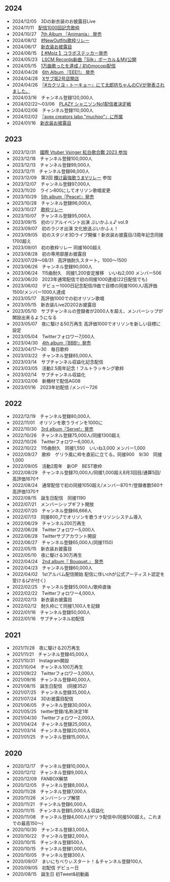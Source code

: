 ﻿## 2024
* 2024/12/05　3Dの新衣装のお披露目Live
* 2024/11/11　[配信1000回記念歌枠](https://www.youtube.com/watch?v=shZ6j7SIGZo)
* 2024/10/27　[7th Album 『Animania』 発売](https://www.maisakiberry.com/7th-animania)
* 2024/08/12　[#NewOutfits歌枠リレー](https://www.youtube.com/watch?v=p0mNIrHhVGI)
* 2024/06/17　[新衣装お披露目](https://www.youtube.com/watch?v=x4_vih6njco)
* 2024/06/15　[【 #Molz 】コラボステッカー発売](https://x.com/MaisakiBerry/status/1801962725251383668)
* 2024/05/23　[LSCM Records新曲「Silk」ボーカル＆MV公開 ](https://x.com/LSmusicopyright/status/1793208513164157138)
* 2024/05/15　[1万曲歌ったを達成 / 初のmocopi配信](https://www.youtube.com/watch?v=IchCmMl04Lo)
* 2024/04/28　[6th Album 『EEE!!』 発売](https://www.maisakiberry.com/6th-eee)
* 2024/04/28　[Xサブ垢2号店開店](https://twitter.com/m_berrychannnn)
* 2024/04/26　[『#カクリヨ・トーキョー』にて太郎坊ちゃんのCVが発表されました。](https://twitter.com/MaisakiBerry/status/1783701568329801780)
* 2024/03/16　チャンネル登録120,000人
* 2024/02/22～03/06　[PLAZY シャニソンNo1配信者決定戦](https://twitter.com/MaisakiBerry/status/1760606375187779610)
* 2024/02/06　チャンネル登録110,000人
* 2024/02/02　[『avex creators labo "muchoo"』に所属](https://twitter.com/MaisakiBerry/status/1753445877644140803)
* 2024/01/16　[新衣装お披露目](https://www.youtube.com/watch?v=_puahGBIXPs)

## 2023
* 2023/12/31　[國際 Vtuber Vsinger 紅白歌合戰 2023 参加](https://www.youtube.com/watch?v=qCrihRF4wvM&t=2664s)
* 2023/12/18　チャンネル登録100,000人
* 2023/12/13　チャンネル登録99,000人
* 2023/12/11　チャンネル登録98,000人
* 2023/12/09　第2回 [輝け最強歌うまVリレー](https://www.youtube.com/watch?v=8nOYm-3JNx0) 参加
* 2023/12/07　チャンネル登録97,000人
* 2023/11/20　ライン800にしてオリソン歌唱変更
* 2023/10/29　[5th album『Peace!』発売](https://www.maisakiberry.com/5th-peace)
* 2023/10/28　チャンネル登録96,000人
* 2023/10/27　[歌枠リレー](https://www.youtube.com/watch?v=S70Y40SBnsw)
* 2023/10/07　チャンネル登録95,000人
* 2023/09/15　初のリアルイベント出演 ぶいかふぇ♪ vol.9
* 2023/09/07　初のラジオ出演 文化放送ぶいかふぇ！
* 2023/09/05　初のスタジオ3Dライブ開催！新衣装お披露目/3周年記念同接1700超え
* 2023/09/01　初の歌枠リレー 同接1600超え
* 2023/08/28　初の専用部屋お披露目
* 2023/07/29～08/31　高評価耐久スタート。1000～1500
* 2023/06/26　チャンネル登録90,000人
* 2023/06/24　115曲耐久　同接1,200安定推移　いいね2,000 メンバー506
* 2023/06/20　2023年通常配信で初の同接1000達成(22日配信でも)
* 2023/06/02　デビュー1000日記念配信/9曲で目標の同接1000人/高評価1500/メンバー1000人達成
* 2023/05/17　高評価1000での初オリソン歌唱
* 2023/05/15　新衣装/Live2D202お披露目
* 2023/05/10　サブチャンネルの登録者が2000人を超え、メンバーシップが開設出来るようになる
* 2023/05/07　夜に駆ける50万再生  高評価1000でオリソンを新しい目標に設定
* 2023/05/04　Twitterフォロワー7,000人
* 2023/04/30　[4th album『BBB!』発売](https://www.maisakiberry.com/4th-bbb)
* 2023/04/17～30　毎日歌枠
* 2023/03/22　チャンネル登録85,000人
* 2023/03/14　サブチャンネル収益化記念配信
* 2023/03/05　活動2.5周年記念！フルトラッキング歌枠
* 2023/02/14　サブチャンネル収益化
* 2023/02/06　新機材で配信AG08
* 2023/01/16　2023年初配信 /メンバー726
## 2022
* 2022/12/19　チャンネル登録80,000人
* 2022/11/01　オリソンを歌うラインを1000に
* 2022/10/30　[3rd album『Serve!』発売](https://www.maisakiberry.com/3rd-serve)
* 2022/10/26　チャンネル登録75,000人/同接1300超え
* 2022/10/26　Twitterフォロワー6,000人
* 2022/10/22　115曲耐久　同接1,550　いいね3,000 メンバー1,000
* 2022/09/27　歌枠　ゲリラ風に枠を直前に立てる。同接900　9/30　同接1,000
* 2022/09/05　活動2周年　新OP　BEST歌枠
* 2022/08/29　チャンネル登録70,000人/同接1,000超え8月3回目/通算5回/高評価1670↑
* 2022/08/24　通常配信で初の同接1050超え/メンバー870↑/登録者数560↑高評価1370↑
* 2022/08/15　誕生日配信　同接1190
* 2022/07/21　メンバーシップギフト開放
* 2022/07/20　チャンネル登録66,666人
* 2022/07/13　同接800⤴でオリソンを歌うオリソンシステム導入
* 2022/06/29　チャンネル200万再生
* 2022/06/28　Twitterフォロワー5,000人
* 2022/06/28　Twitterサブアカウント開設
* 2022/06/27　チャンネル登録65,000人(同接1150)
* 2022/05/15　新衣装お披露目
* 2022/05/10　夜に駆ける30万再生
* 2022/04/24　[2nd album『 Bouquet.』 発売](https://www.maisakiberry.com/2nd-bouquet)
* 2022/04/23　チャンネル登録60,000人
* 2022/04/02　1stアルバム配信開始  配信に伴いchが公式アーティスト認定を受ける(♪が付く)
* 2022/02/25　チャンネル登録55,000人/歌枠直後
* 2022/02/22　Twitterフォロワー4,000人
* 2022/02/13　新衣装お披露目
* 2022/02/12　耐久枠にて同接1,100人を記録
* 2022/01/16　チャンネル登録50,000人
* 2022/01/16　サブチャンネル初配信
## 2021
* 2021/11/28　夜に駆ける20万再生
* 2021/11/21　チャンネル登録45,000人
* 2021/10/31　Instagram開設
* 2021/10/04　チャンネル100万再生
* 2021/09/22　Twitterフォロワー3,000人
* 2021/09/16　チャンネル登録40,000人
* 2021/08/15　誕生日配信　(同接352)
* 2021/07/25　チャンネル登録35,000人
* 2021/07/24　3Dお披露目配信
* 2021/06/05　チャンネル登録30,000人
* 2021/05/25　twitter登録/名称決定1年
* 2021/04/30　Twitterフォロワー2,000人
* 2021/04/24　チャンネル登録25,000人
* 2021/03/14　チャンネル登録20,000人
* 2021/01/25　チャンネル登録15,000人
## 2020
* 2020/12/17　チャンネル登録10,000人
* 2020/12/12　チャンネル登録9,000人
* 2020/12/09　FANBOX解禁
* 2020/12/05　チャンネル登録8,000人
* 2020/11/28　チャンネル登録7,000人
* 2020/11/26　メンバーシップ解禁
* 2020/11/21　チャンネル登録6,000人
* 2020/11/15　チャンネル登録5,000人＆収益化
* 2020/11/08　チャンネル登録4,000人(ゲリラ配信中/同接500超え。これまでの最高150～)
* 2020/10/30　チャンネル登録3,000人
* 2020/10/22　チャンネル登録2,000人
* 2020/10/15　チャンネル登録500人
* 2020/10/15　チャンネル登録1,000人
* 2020/10/05　チャンネル登録300人
* 2020/09/07　まいにちべりぃスタート！＆チャンネル登録100人
* 2020/09/05　初配信 デビュー日
* 2020/08/15　誕生日 初Tweet&初動画